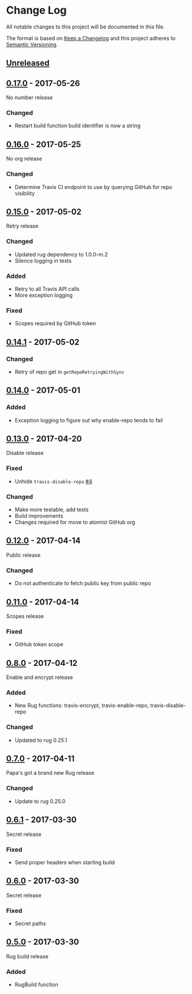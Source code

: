 # Change Log

All notable changes to this project will be documented in this file.

The format is based on [Keep a Changelog](http://keepachangelog.com/)
and this project adheres to [Semantic Versioning](http://semver.org/).

## [Unreleased]

[Unreleased]: https://github.com/atomist/rug-functions-travis/compare/0.17.0...HEAD

## [0.17.0] - 2017-05-26

[0.17.0]: https://github.com/atomist/rug-functions-travis/compare/0.16.0...0.17.0

No number release

### Changed

-   Restart build function build identifier is now a string

## [0.16.0] - 2017-05-25

[0.16.0]: https://github.com/atomist/rug-functions-travis/compare/0.15.0...0.16.0

No org release

### Changed

-   Determine Travis CI endpoint to use by querying GitHub for repo visibility

## [0.15.0] - 2017-05-02

[0.15.0]: https://github.com/atomist/rug-functions-travis/compare/0.14.1...0.15.0

Retry release

### Changed

-   Updated rug dependency to 1.0.0-m.2
-   Silence logging in tests

### Added

-   Retry to all Travis API calls
-   More exception logging

### Fixed

-   Scopes required by GitHub token

## [0.14.1] - 2017-05-02

[0.14.1]: https://github.com/atomist/rug-functions-travis/compare/0.14.0...0.14.1

### Changed

-   Retry of repo get in `getRepoRetryingWithSync`

## [0.14.0] - 2017-05-01

[0.14.0]: https://github.com/atomist/rug-functions-travis/compare/0.13.0...0.14.0

### Added

-   Exception logging to figure out why enable-repo tends to fail

## [0.13.0] - 2017-04-20

[0.13.0]: https://github.com/atomist/rug-functions-travis/compare/0.12.0...0.13.0

Disable release

### Fixed

-   Unhide `travis-disable-repo` [#4][4]

[4]: https://github.com/atomist/rug-functions-travis/issues/4

### Changed

-   Make more testable, add tests
-   Build improvements
-   Changes required for move to atomist GitHub org

## [0.12.0] - 2017-04-14

[0.12.0]: https://github.com/atomist/rug-functions-travis/compare/0.11.0...0.12.0

Public release

### Changed

-   Do not authenticate to fetch public key from public repo

## [0.11.0] - 2017-04-14

[0.11.0]: https://github.com/atomist/rug-functions-travis/compare/0.10.0...0.11.0

Scopes release

### Fixed

-   GitHub token scope

## [0.8.0] - 2017-04-12

[0.8.0]: https://github.com/atomist/rug-functions-travis/compare/0.7.0...0.8.0

Enable and encrypt release

### Added

-   New Rug functions: travis-encrypt, travis-enable-repo, travis-disable-repo

### Changed

-   Updated to rug 0.25.1

## [0.7.0] - 2017-04-11

[0.7.0]: https://github.com/atomist/rug-functions-travis/compare/0.6.1...0.7.0

Papa's got a brand new Rug release

### Changed

-   Update to rug 0.25.0

## [0.6.1] - 2017-03-30

[0.6.1]: https://github.com/atomist/rug-functions-travis/compare/0.6.0...0.6.1

Secret release

### Fixed

-   Send proper headers when starting build

## [0.6.0] - 2017-03-30

[0.6.0]: https://github.com/atomist/rug-functions-travis/compare/0.5.0...0.6.0

Secret release

### Fixed

-   Secret paths

## [0.5.0] - 2017-03-30

[0.5.0]: https://github.com/atomist/rug-functions-travis/compare/0.4.0...0.5.0

Rug build release

### Added

-   RugBuild function
